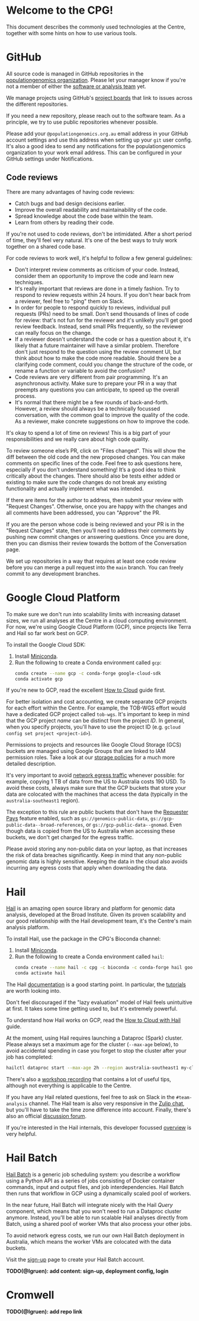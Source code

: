 # Welcome to the CPG!

This document describes the commonly used technologies at the Centre,
together with some hints on how to use various tools.

# GitHub

All source code is managed in GitHub repositories in the
[populationgenomics organization]. Please let your manager know if you're not
a member of either the [software or analysis team] yet.

[populationgenomics organization]: https://github.com/populationgenomics
[software or analysis team]: https://github.com/orgs/populationgenomics/teams

We manage projects using GitHub's [project boards] that link to issues across
the different repositories.

[project boards]: https://github.com/orgs/populationgenomics/projects

If you need a new repository, please reach out to the software team. As a
principle, we try to use public repositories whenever possible.

Please add your `@populationgenomics.org.au` email address in your GitHub
account settings and use this address when setting up your `git` user config.
It's also a good idea to send any notifications for the populationgenomics
organization to your work email address. This can be configured in your GitHub
settings under Notifications.

## Code reviews

There are many advantages of having code reviews:
- Catch bugs and bad design decisions earlier.
- Improve the overall readability and maintainability of the code.
- Spread knowledge about the code base within the team.
- Learn from others by reading their code.

If you're not used to code reviews, don't be intimidated. After a short
period of time, they'll feel very natural. It's one of the best ways to truly
work together on a shared code base.

For code reviews to work well, it's helpful to follow a few general guidelines:
- Don't interpret review comments as criticism of your code. Instead, consider
  them an opportunity to improve the code and learn new techniques.
- It's really important that reviews are done in a timely fashion. Try to
  respond to review requests within 24 hours. If you don't hear back from a
  reviewer, feel free to "ping" them on Slack.
- In order for people to respond quickly to reviews, individual pull requests
  (PRs) need to be small. Don't send thousands of lines of code for review:
  that's not fun for the reviewer and it's unlikely you'll get good review
  feedback. Instead, send small PRs frequently, so the reviewer can really
  focus on the change.
- If a reviewer doesn't understand the code or has a question about it, it's
  likely that a future maintainer will have a similar problem. Therefore don't
  just respond to the question using the review comment UI, but think about
  how to make the code more readable. Should there be a clarifying code
  comment, could you change the structure of the code, or rename a function
  or variable to avoid the confusion?
- Code reviews are very different from pair programming. It's an asynchronous
  activity. Make sure to prepare your PR in a way that preempts any questions
  you can anticipate, to speed up the overall process.
- It's normal that there might be a few rounds of back-and-forth. However, a
  review should always be a technically focussed conversation, with the
  common goal to improve the quality of the code. As a reviewer, make
  concrete suggestions on how to improve the code.

It's okay to spend a lot of time on reviews! This is a big part of your
responsibilities and we really care about high code quality.

To review someone else’s PR, click on "Files changed". This will show the
diff between the old code and the new proposed changes. You can make comments
on specific lines of the code. Feel free to ask questions here, especially if
you don’t understand something! It’s a good idea to think critically about
the changes. There should also be tests either added or existing to make sure
the code changes do not break any existing functionality and actually
implement what was intended.

If there are items for the author to address, then submit your review with
"Request Changes". Otherwise, once you are happy with the changes and all
comments have been addressed, you can "Approve" the PR.

If you are the person whose code is being reviewed and your PR is in the
"Request Changes" state, then you’ll need to address their comments by
pushing new commit changes or answering questions. Once you are done, then
you can dismiss their review towards the bottom of the Conversation page.

We set up repositories in a way that requires at least one code review before
you can merge a pull request into the `main` branch. You can freely commit to
any development branches.

# Google Cloud Platform

To make sure we don't run into scalability limits with increasing dataset
sizes, we run all analyses at the Centre in a cloud computing environment.
For now, we're using Google Cloud Platform (GCP), since projects like Terra
and Hail so far work best on GCP.

To install the Google Cloud SDK:
1.  Install [Miniconda].
1.  Run the following to create a Conda environment called `gcp`:
    ```bash
    conda create --name gcp -c conda-forge google-cloud-sdk
    conda activate gcp
    ```

If you're new to GCP, read the excellent [How to Cloud] guide first.

[How to Cloud]: https://github.com/danking/hail-cloud-docs/blob/master/how-to-cloud.md

For better isolation and cost accounting, we create separate GCP projects for
each effort within the Centre. For example, the TOB-WGS effort would have a
dedicated GCP project called `tob-wgs`. It's important to keep in mind that
the GCP project *name* can be distinct from the project *ID*. In general,
when you specify projects, you'll have to use the project ID (e.g. `gcloud
config set project <project-id>`).

Permissions to projects and resources like Google Cloud Storage (GCS) buckets
are managed using Google Groups that are linked to IAM permission roles. Take
a look at our [storage policies] for a much more detailed description.

[storage policies]: https://github.com/populationgenomics/storage-policies

It's very important to avoid [network egress traffic] whenever possible: for
example, copying 1 TB of data from the US to Australia costs 190 USD. To
avoid these costs, always make sure that the GCP buckets that store your data
are colocated with the machines that access the data (typically in the
`australia-southeast1` region).

[network egress traffic]: https://cloud.google.com/vpc/network-pricing#internet_egress

The exception to this rule are public buckets that don't have the [Requester
Pays] feature enabled, such as `gs://genomics-public-data`,
`gs://gcp-public-data--broad-references`, or `gs://gcp-public-data--gnomad`.
Even though data is copied from the US to Australia when accessing these
buckets, we don't get charged for the egress traffic.

[Requester Pays]: https://cloud.google.com/storage/docs/requester-pays

Please avoid storing any non-public data on your laptop, as that increases the
risk of data breaches significantly. Keep in mind that any non-public genomic
data is highly sensitive. Keeping the data in the cloud also avoids incurring
any egress costs that apply when downloading the data.

# Hail

[Hail] is an amazing open source library and platform for genomic data
analysis, developed at the Broad Institute. Given its proven scalability and
our good relationship with the Hail development team, it's the Centre's main
analysis platform.

[Hail]: https://hail.is

To install Hail, use the package in the CPG's Bioconda channel:
1.  Install [Miniconda].
1.  Run the following to create a Conda environment called `hail`:
    ```bash
    conda create --name hail -c cpg -c bioconda -c conda-forge hail google-cloud-sdk
    conda activate hail
    ```

[Miniconda]: https://docs.conda.io/projects/conda/en/latest/user-guide/install/index.html

The Hail [documentation] is a good starting point. In particular, the
[tutorials] are worth looking into.

[documentation]: https://hail.is/docs/0.2/index.html
[tutorials]: https://hail.is/docs/0.2/tutorials-landing.html

Don't feel discouraged if the "lazy evaluation" model of Hail feels
unintuitive at first. It takes some time getting used to, but it's extremely
powerful.

To understand how Hail works on GCP, read the [How to Cloud with Hail] guide.

[How to Cloud with Hail]: https://github.com/danking/hail-cloud-docs/blob/master/how-to-cloud-with-hail.md

At the moment, using Hail requires launching a Dataproc (Spark) cluster.
Please always set a maximum age for the cluster (`--max-age` below), to avoid
accidental spending in case you forget to stop the cluster after your job has
completed:

```bash
hailctl dataproc start --max-age 2h --region australia-southeast1 my-cluster
```

There's also a [workshop recording] that contains a lot of useful tips, although
not everything is applicable to the Centre.

[workshop recording]: https://drive.google.com/file/d/1c5us8YSApSGl81CrojeR426wTS2QA53d/view?usp=sharing

If you have any Hail related questions, feel free to ask on Slack in the
`#team-analysis` channel. The Hail team is also very responsive in the
[Zulip chat], but you'll have to take the time zone difference into account.
Finally, there's also an official [discussion forum].

[Zulip chat]: https://hail.zulipchat.com
[discussion forum]: https://discuss.hail.is/

If you're interested in the Hail internals, this developer focussed
[overview] is very helpful.

[overview]: https://github.com/hail-is/hail/blob/main/dev-docs/hail-overview.md

# Hail Batch

[Hail Batch] is a generic job scheduling system: you describe a workflow
using a Python API as a series of jobs consisting of Docker container
commands, input and output files, and job interdependencies. Hail Batch then
runs that workflow in GCP using a dynamically scaled pool of workers.

[Hail Batch]: https://hail.is/docs/batch/service.html

In the near future, Hail Batch will integrate nicely with the Hail *Query*
component, which means that you won't need to run a Dataproc cluster anymore.
Instead, you'll be able to run scalable Hail analyses directly from Batch,
using a shared pool of worker VMs that also process your other jobs.

To avoid network egress costs, we run our own Hail Batch deployment in
Australia, which means the worker VMs are colocated with the data buckets.

Visit the [sign-up] page to create your Hail Batch account.

[sign-up]: https://auth.hail.populationgenomics.org.au/signup

**TODO(@lgruen): add content: sign-up, deployment config, login**

# Cromwell

**TODO(@lgruen): add repo link**